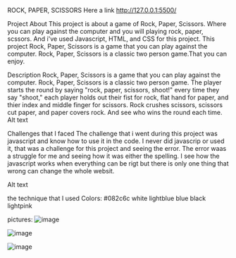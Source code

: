 ROCK, PAPER, SCISSORS
Here a link http://127.0.0.1:5500/

Project About
This project is about a game of Rock, Paper, Scissors. Where you can play against the computer and you will playing rock, paper, scssors. And i've used Javascript, HTML, and CSS for this project. This project Rock, Paper, Scissors is a game that you can play against the computer. Rock, Paper, Scissors is a classic two person game.That you can enjoy.

Description
Rock, Paper, Scissors is a game that you can play against the computer. Rock, Paper, Scissors is a classic two person game. The player starts the round by saying "rock, paper, scissors, shoot!" every time they say "shoot," each player holds out their fist for rock, flat hand for paper, and thier index and middle finger for scissors. Rock crushes scissors, scissors cut paper, and paper covers rock. And see who wins the round each time. Alt text

Challenges that I faced
The challenge that i went during this project was javascript and know how to use it in the code. I never did javascrip or used it, that was a challenge for this project and seeing the error. The error waas a struggle for me and seeing how it was either the spelling. I see how the javascript works when everything can be rigt but there is only one thing that wrong can change the whole websit.

Alt text

the technique that I used
Colors: #082c6c white lightblue blue black lightpink

pictures:  ![image](https://github.com/jjmaila/Rock-Paper-Scissors/assets/128652768/f46be038-d78a-4cd9-8044-57599036c2bd)

![image](https://github.com/jjmaila/Rock-Paper-Scissors/assets/128652768/609bd7af-c9cd-4f52-9863-d9a73cdbaaca)

![image](https://github.com/jjmaila/Rock-Paper-Scissors/assets/128652768/5ae69a81-d3b0-4484-aef4-6031c9ba8485)











